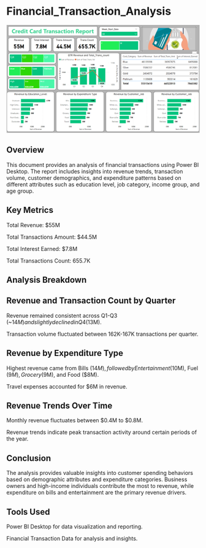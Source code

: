 # Financial_Transaction_Analysis

<img src="Transaction Analysis.png" width=1000>


## Overview
This document provides an analysis of financial transactions using Power BI Desktop. The report includes insights into revenue trends, transaction volume, customer demographics, and expenditure patterns based on different attributes such as education level, job category, income group, and age group.

## Key Metrics
Total Revenue: $55M

Total Transactions Amount: $44.5M

Total Interest Earned: $7.8M

Total Transactions Count: 655.7K

## Analysis Breakdown

## Revenue and Transaction Count by Quarter

Revenue remained consistent across Q1-Q3 (~$14M) and slightly declined in Q4 ($13M).

Transaction volume fluctuated between 162K-167K transactions per quarter.

## Revenue by Expenditure Type

Highest revenue came from Bills ($14M), followed by Entertainment ($10M), Fuel ($9M), Grocery ($9M), and Food ($8M).

Travel expenses accounted for $6M in revenue.

## Revenue Trends Over Time

Monthly revenue fluctuates between $0.4M to $0.8M.

Revenue trends indicate peak transaction activity around certain periods of the year.

## Conclusion

The analysis provides valuable insights into customer spending behaviors based on demographic attributes and expenditure categories. Business owners and high-income individuals contribute the most to revenue, while expenditure on bills and entertainment are the primary revenue drivers.

## Tools Used

Power BI Desktop for data visualization and reporting.

Financial Transaction Data for analysis and insights.
